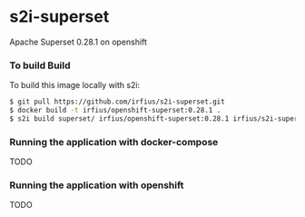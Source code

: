 # s2i-superset
Apache Superset 0.28.1 on openshift

### To build Build
To build this image locally with s2i:
```sh
$ git pull https://github.com/irfius/s2i-superset.git
$ docker build -t irfius/openshift-superset:0.28.1 .
$ s2i build superset/ irfius/openshift-superset:0.28.1 irfius/s2i-superset:0.28.1
```

### Running the application with docker-compose 
TODO

### Running the application with openshift 
TODO